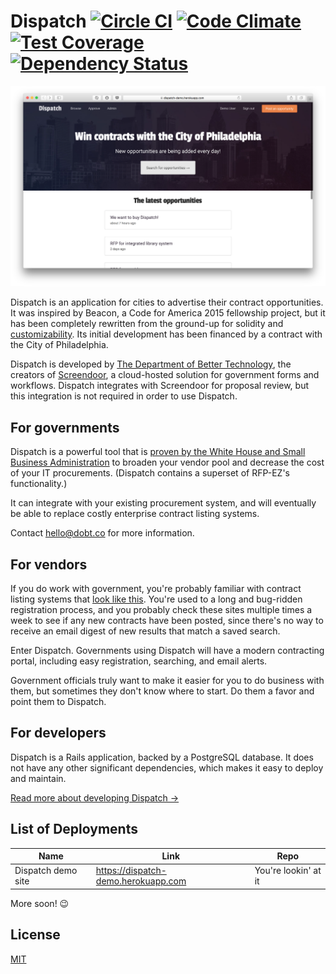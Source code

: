 Dispatch [![Circle CI](https://circleci.com/gh/dobtco/dispatch.svg?style=shield)](https://circleci.com/gh/dobtco/dispatch) [![Code Climate](https://codeclimate.com/github/dobtco/dispatch/badges/gpa.svg)](https://codeclimate.com/github/dobtco/dispatch) [![Test Coverage](https://codeclimate.com/github/dobtco/dispatch/badges/coverage.svg)](https://codeclimate.com/github/dobtco/dispatch/coverage) [![Dependency Status](https://gemnasium.com/badges/github.com/dobtco/dispatch.svg)](https://gemnasium.com/github.com/dobtco/dispatch)
====

![screenshot of Dispatch home page](docs/screenshot.png)

Dispatch is an application for cities to advertise their contract opportunities. It was inspired by Beacon, a Code for America 2015 fellowship project, but it has been completely rewritten from the ground-up for solidity and [customizability](docs/customization.md). Its initial development has been financed by a contract with the City of Philadelphia.

Dispatch is developed by [The Department of Better Technology](https://www.dobt.co/screendoor/), the creators of [Screendoor](https://www.dobt.co/screendoor/), a cloud-hosted solution for government forms and workflows. Dispatch integrates with Screendoor for proposal review, but this integration is not required in order to use Dispatch.

## For governments

Dispatch is a powerful tool that is [proven by the White House and Small Business Administration](https://www.whitehouse.gov/blog/2013/05/15/rfp-ez-delivers-savings-taxpayers-new-opportunities-small-business) to broaden your vendor pool and decrease the cost of your IT procurements. (Dispatch contains a superset of RFP-EZ's functionality.)

It can integrate with your existing procurement system, and will eventually be able to replace costly enterprise contract listing systems.

Contact [hello@dobt.co](mailto:hello@dobt.co) for more information.

## For vendors

If you do work with government, you're probably familiar with contract listing systems that [look like this](https://dobt-captured.s3.amazonaws.com/ajb/Construction_Opportunities__Contracting_Opportunities__City_of_Oakland__California_2016-04-25_11-48-24.png). You're used to a long and bug-ridden registration process, and you probably check these sites multiple times a week to see if any new contracts have been posted, since there's no way to receive an email digest of new results that match a saved search.

Enter Dispatch. Governments using Dispatch will have a modern contracting portal, including easy registration, searching, and email alerts.

Government officials truly want to make it easier for you to do business with them, but sometimes they don't know where to start. Do them a favor and point them to Dispatch.

## For developers

Dispatch is a Rails application, backed by a PostgreSQL database. It does not have any other significant dependencies, which makes it easy to deploy and maintain.

[Read more about developing Dispatch &rarr;](docs/development.md)

## List of Deployments

| Name | Link | Repo |
| --- | --- | --- |
| Dispatch demo site | https://dispatch-demo.herokuapp.com | You're lookin' at it |

More soon! :wink:

## License

[MIT](http://dobtco.mit-license.org)
